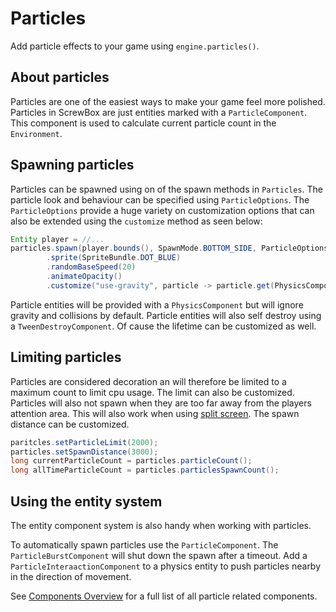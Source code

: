 # Particles

Add particle effects to your game using `engine.particles()`.

## About particles

Particles are one of the easiest ways to make your game feel more polished.
Particles in ScrewBox are just entities marked with a `ParticleComponent`.
This component is used to calculate current particle count in the `Environment`.

## Spawning particles

Particles can be spawned using on of the spawn methods in `Particles`.
The particle look and behaviour can be specified using `ParticleOptions`.
The `ParticleOptions` provide a huge variety on customization options
that can also be extended using the `customize` method as seen below:

``` java
Entity player = //...
particles.spawn(player.bounds(), SpawnMode.BOTTOM_SIDE, ParticleOptions.source(player)
        .sprite(SpriteBundle.DOT_BLUE)
        .randomBaseSpeed(20)
        .animateOpacity()
        .customize("use-gravity", particle -> particle.get(PhysicsComponent.class).gravityModifier = 1));
```

Particle entities will be provided with a `PhysicsComponent` but will ignore gravity and collisions by default.
Particle entities will also self destroy using a `TweenDestroyComponent`.
Of cause the lifetime can be customized as well.

## Limiting particles

Particles are considered decoration an will therefore be limited to a maximum count to limit cpu usage.
The limit can also be customized.
Particles will also not spawn when they are too far away from the players attention area.
This will also work when using [split screen](../guides/split-screen/index.md).
The spawn distance can be customized.

``` java
paritcles.setParticleLimit(2000);
particles.setSpawnDistance(3000);
long currentParticleCount = particles.particleCount();
long allTimeParticleCount = particles.particlesSpawnCount();
```

## Using the entity system

The entity component system is also handy when working with particles.

To automatically spawn particles use the `ParticleComponent`.
The `ParticleBurstComponent` will shut down the spawn after a timeout.
Add a `ParticleInteraactionComponent` to a physics entity to push particles nearby in the direction of movement.


See [Components Overview](../reference/components-overview.md) for a full list of all particle related components.
